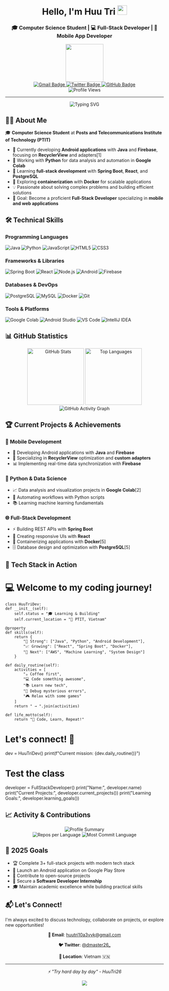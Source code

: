 <div id="header" align="center">
  <h1>
    Hello, I'm Huu Tri 
    <img src="https://media.giphy.com/media/hvRJCLFzcasrR4ia7z/giphy.gif" width="30px"/>
  </h1>
  <h3>🎓 Computer Science Student | 💻 Full-Stack Developer | 📱 Mobile App Developer</h3>
  <img src="https://media.giphy.com/media/qgQUggAC3Pfv687qPC/giphy.gif" width="120"/>
  
  <div id="badges">
    <a href="mailto:huutri10a3vvk@gmail.com">
      <img src="https://img.shields.io/badge/Gmail-D14836?style=for-the-badge&logo=gmail&logoColor=white" alt="Gmail Badge"/>
    </a>
    <a href="https://twitter.com/dmaster26_">
      <img src="https://img.shields.io/badge/Twitter-1DA1F2?style=for-the-badge&logo=twitter&logoColor=white" alt="Twitter Badge"/>
    </a>
    <a href="https://github.com/HuuTri26">
      <img src="https://img.shields.io/badge/GitHub-100000?style=for-the-badge&logo=github&logoColor=white" alt="GitHub Badge"/>
    </a>
  </div>
  
  <img src="https://komarev.com/ghpvc/?username=HuuTri26&style=flat-square&color=blue" alt="Profile Views"/>
</div>

---

<div align="center">
  <img src="https://readme-typing-svg.herokuapp.com?font=Fira+Code&pause=1000&width=500&lines=Computer+Science+Student;Full-Stack+Developer;Android+Developer;Python+Enthusiast;Always+Learning+New+Technologies" alt="Typing SVG" />
</div>

## 👨‍💻 About Me

🎓 **Computer Science Student** at **Posts and Telecommunications Institute of Technology (PTIT)**

- 🔭 Currently developing **Android applications** with **Java** and **Firebase**, focusing on **RecyclerView** and adapters[1]
- 🐍 Working with **Python** for data analysis and automation in **Google Colab**
- 🌱 Learning **full-stack development** with **Spring Boot**, **React**, and **PostgreSQL**
- 🐳 Exploring **containerization** with **Docker** for scalable applications
- 💡 Passionate about solving complex problems and building efficient solutions
- 🎯 Goal: Become a proficient **Full-Stack Developer** specializing in **mobile and web applications**

## 🛠️ Technical Skills

### Programming Languages
<div>
  <img src="https://img.shields.io/badge/Java-ED8B00?style=for-the-badge&logo=openjdk&logoColor=white" alt="Java"/>
  <img src="https://img.shields.io/badge/Python-3776AB?style=for-the-badge&logo=python&logoColor=white" alt="Python"/>
  <img src="https://img.shields.io/badge/JavaScript-F7DF1E?style=for-the-badge&logo=javascript&logoColor=black" alt="JavaScript"/>
  <img src="https://img.shields.io/badge/HTML5-E34F26?style=for-the-badge&logo=html5&logoColor=white" alt="HTML5"/>
  <img src="https://img.shields.io/badge/CSS3-1572B6?style=for-the-badge&logo=css3&logoColor=white" alt="CSS3"/>
</div>

### Frameworks & Libraries
<div>
  <img src="https://img.shields.io/badge/Spring_Boot-6DB33F?style=for-the-badge&logo=spring-boot&logoColor=white" alt="Spring Boot"/>
  <img src="https://img.shields.io/badge/React-20232A?style=for-the-badge&logo=react&logoColor=61DAFB" alt="React"/>
  <img src="https://img.shields.io/badge/Node.js-43853D?style=for-the-badge&logo=node.js&logoColor=white" alt="Node.js"/>
  <img src="https://img.shields.io/badge/Android-3DDC84?style=for-the-badge&logo=android&logoColor=white" alt="Android"/>
  <img src="https://img.shields.io/badge/Firebase-FFCA28?style=for-the-badge&logo=firebase&logoColor=black" alt="Firebase"/>
</div>

### Databases & DevOps
<div>
  <img src="https://img.shields.io/badge/PostgreSQL-316192?style=for-the-badge&logo=postgresql&logoColor=white" alt="PostgreSQL"/>
  <img src="https://img.shields.io/badge/MySQL-00000F?style=for-the-badge&logo=mysql&logoColor=white" alt="MySQL"/>
  <img src="https://img.shields.io/badge/Docker-2496ED?style=for-the-badge&logo=docker&logoColor=white" alt="Docker"/>
  <img src="https://img.shields.io/badge/Git-F05032?style=for-the-badge&logo=git&logoColor=white" alt="Git"/>
</div>

### Tools & Platforms
<div>
  <img src="https://img.shields.io/badge/Google_Colab-F9AB00?style=for-the-badge&logo=google-colab&logoColor=white" alt="Google Colab"/>
  <img src="https://img.shields.io/badge/Android_Studio-3DDC84?style=for-the-badge&logo=android-studio&logoColor=white" alt="Android Studio"/>
  <img src="https://img.shields.io/badge/VS_Code-007ACC?style=for-the-badge&logo=visual-studio-code&logoColor=white" alt="VS Code"/>
  <img src="https://img.shields.io/badge/IntelliJ_IDEA-000000?style=for-the-badge&logo=intellij-idea&logoColor=white" alt="IntelliJ IDEA"/>
</div>

## 📊 GitHub Statistics

<div align="center">
  <img src="https://github-readme-stats.vercel.app/api?username=HuuTri26&show_icons=true&theme=tokyonight&hide_border=true&count_private=true" alt="GitHub Stats" height="180"/>
  <img src="https://github-readme-stats.vercel.app/api/top-langs/?username=HuuTri26&layout=compact&theme=tokyonight&hide_border=true&langs_count=8" alt="Top Languages" height="180"/>
</div>



<div align="center">
  <img src="https://github-readme-activity-graph.vercel.app/graph?username=HuuTri26&theme=tokyo-night&hide_border=true" alt="GitHub Activity Graph"/>
</div>

## 🏆 Current Projects & Achievements

### 📱 **Mobile Development**
- 🚀 Developing Android applications with **Java** and **Firebase**
- 🎯 Specializing in **RecyclerView** optimization and **custom adapters**
- 📊 Implementing real-time data synchronization with **Firebase**

### 🐍 **Python & Data Science**
- 📈 Data analysis and visualization projects in **Google Colab**[2]
- 🤖 Automating workflows with Python scripts
- 📚 Learning machine learning fundamentals

### 🌐 **Full-Stack Development**
- ⚡ Building REST APIs with **Spring Boot**
- 🎨 Creating responsive UIs with **React**
- 🐳 Containerizing applications with **Docker**[5]
- 🗄️ Database design and optimization with **PostgreSQL**[5]

## 🚀 Tech Stack in Action

   # 💻 Welcome to my coding journey!

    class HuuTriDev:
    def __init__(self):
        self.status = "🎓 Learning & Building"
        self.current_location = "🏫 PTIT, Vietnam"
        
    @property
    def skills(self):
        return {
            "💪 Strong": ["Java", "Python", "Android Development"],
            "📈 Growing": ["React", "Spring Boot", "Docker"],
            "🎯 Next": ["AWS", "Machine Learning", "System Design"]
        }
    
    def daily_routine(self):
        activities = [
            "☕ Coffee first",
            "💻 Code something awesome", 
            "📚 Learn new tech",
            "🔧 Debug mysterious errors",
            "🎮 Relax with some games"
        ]
        return " → ".join(activities)
    
    def life_motto(self):
        return "🚀 Code, Learn, Repeat!"

# Let's connect! 🤝
dev = HuuTriDev()
print(f"Current mission: {dev.daily_routine()}")


# Test the class
developer = FullStackDeveloper()
print("Name:", developer.name)
print("Current Projects:", developer.current_projects())
print("Learning Goals:", developer.learning_goals())


## 📈 Activity & Contributions

<div align="center">
  <img src="https://github-profile-summary-cards.vercel.app/api/cards/profile-details?username=HuuTri26&theme=tokyonight" alt="Profile Summary"/>
</div>

<div align="center">
  <img src="https://github-profile-summary-cards.vercel.app/api/cards/repos-per-language?username=HuuTri26&theme=tokyonight" alt="Repos per Language"/>
  <img src="https://github-profile-summary-cards.vercel.app/api/cards/most-commit-language?username=HuuTri26&theme=tokyonight" alt="Most Commit Language"/>
</div>

## 🎯 2025 Goals

- 🏆 Complete 3+ full-stack projects with modern tech stack
- 📱 Launch an Android application on Google Play Store  
- 🌟 Contribute to open-source projects
- 💼 Secure a **Software Developer Internship**
- 🎓 Maintain academic excellence while building practical skills

## 📬 Let's Connect!

I'm always excited to discuss technology, collaborate on projects, or explore new opportunities!

<div align="center">
  
  **📧 Email**: [huutri10a3vvk@gmail.com](mailto:huutri10a3vvk@gmail.com)
  
  **🐦 Twitter**: [@dmaster26_](https://twitter.com/dmaster26_)
  
  **📍 Location**: Vietnam 🇻🇳
  
  ---
  
  <i>⚡ "Try hard day by day" - HuuTri26</i>
  
  <img src="https://capsule-render.vercel.app/api?type=waving&color=gradient&height=100&section=footer"/>
  
</div>

